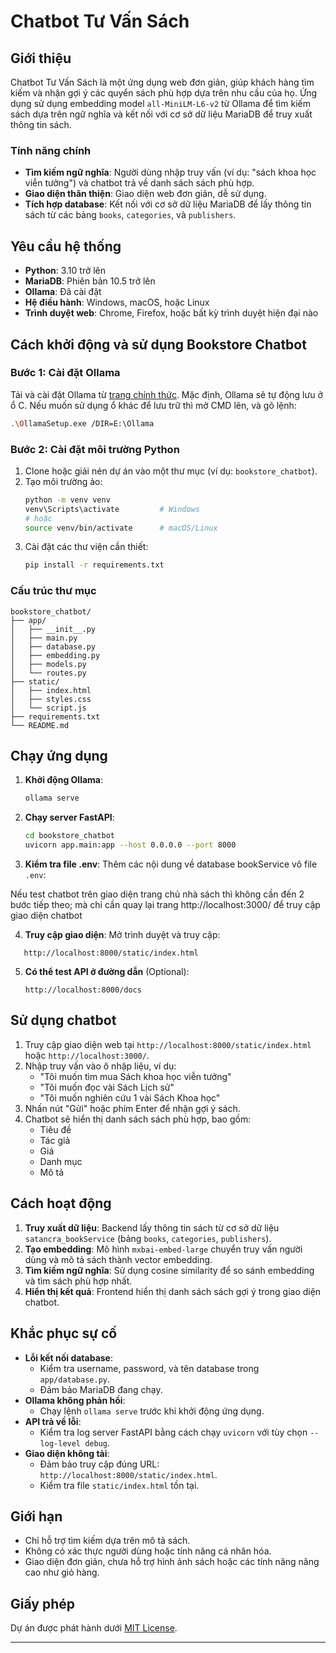 # Chatbot Tư Vấn Sách

## Giới thiệu

Chatbot Tư Vấn Sách là một ứng dụng web đơn giản, giúp khách hàng tìm kiếm và nhận gợi ý các quyển sách phù hợp dựa trên nhu cầu của họ. Ứng dụng sử dụng embedding model `all-MiniLM-L6-v2` từ Ollama để tìm kiếm sách dựa trên ngữ nghĩa và kết nối với cơ sở dữ liệu MariaDB để truy xuất thông tin sách.

### Tính năng chính

- **Tìm kiếm ngữ nghĩa**: Người dùng nhập truy vấn (ví dụ: "sách khoa học viễn tưởng") và chatbot trả về danh sách sách phù hợp.
- **Giao diện thân thiện**: Giao diện web đơn giản, dễ sử dụng.
- **Tích hợp database**: Kết nối với cơ sở dữ liệu MariaDB để lấy thông tin sách từ các bảng `books`, `categories`, và `publishers`.

## Yêu cầu hệ thống

- **Python**: 3.10 trở lên
- **MariaDB**: Phiên bản 10.5 trở lên
- **Ollama**: Đã cài đặt
- **Hệ điều hành**: Windows, macOS, hoặc Linux
- **Trình duyệt web**: Chrome, Firefox, hoặc bất kỳ trình duyệt hiện đại nào

## Cách khởi động và sử dụng Bookstore Chatbot

### Bước 1: Cài đặt Ollama

Tải và cài đặt Ollama từ [trang chính thức](https://ollama.com/).
   Mặc định, Ollama sẽ tự động lưu ở ổ C. Nếu muốn sử dụng ổ khác để lưu trữ thì mở CMD lên, và gõ lệnh:

   ```bash
   .\OllamaSetup.exe /DIR=E:\Ollama
   ```

### Bước 2: Cài đặt môi trường Python

1. Clone hoặc giải nén dự án vào một thư mục (ví dụ: `bookstore_chatbot`).
2. Tạo môi trường ảo:
   ```bash
   python -m venv venv
   venv\Scripts\activate         # Windows
   # hoặc
   source venv/bin/activate      # macOS/Linux
   ```
3. Cài đặt các thư viện cần thiết:
   ```bash
   pip install -r requirements.txt
   ```

### Cấu trúc thư mục

```
bookstore_chatbot/
├── app/
│   ├── __init__.py
│   ├── main.py
│   ├── database.py
│   ├── embedding.py
│   ├── models.py
│   └── routes.py
├── static/
│   ├── index.html
│   ├── styles.css
│   └── script.js
├── requirements.txt
└── README.md
```

## Chạy ứng dụng

1. **Khởi động Ollama**:

   ```bash
   ollama serve
   ```
2. **Chạy server FastAPI**:

   ```bash
   cd bookstore_chatbot
   uvicorn app.main:app --host 0.0.0.0 --port 8000
   ```
3. **Kiểm tra file .env**:
   Thêm các nội dung về database bookService vô file `.env`:

Nếu test chatbot trên giao diện trang chủ nhà sách thì không cần đến 2 bước tiếp theo; mà chỉ cần quay lại trang http://localhost:3000/ để truy cập giao diện chatbot

4. **Truy cập giao diện**:
   Mở trình duyệt và truy cập:

```
   http://localhost:8000/static/index.html
```

5. **Có thể test API ở đường dẫn** (Optional):

   ```
   http://localhost:8000/docs
   ```

## Sử dụng chatbot

1. Truy cập giao diện web tại `http://localhost:8000/static/index.html` hoặc `http://localhost:3000/`.
2. Nhập truy vấn vào ô nhập liệu, ví dụ:
   - "Tôi muốn tìm mua Sách khoa học viễn tưởng"
   - "Tôi muốn đọc vài Sách Lịch sử"
   - "Tôi muốn nghiên cứu 1 vài Sách Khoa học"
3. Nhấn nút "Gửi" hoặc phím Enter để nhận gợi ý sách.
4. Chatbot sẽ hiển thị danh sách sách phù hợp, bao gồm:
   - Tiêu đề
   - Tác giả
   - Giá
   - Danh mục
   - Mô tả

## Cách hoạt động

1. **Truy xuất dữ liệu**: Backend lấy thông tin sách từ cơ sở dữ liệu `satancra_bookService` (bảng `books`, `categories`, `publishers`).
2. **Tạo embedding**: Mô hình `mxbai-embed-large` chuyển truy vấn người dùng và mô tả sách thành vector embedding.
3. **Tìm kiếm ngữ nghĩa**: Sử dụng cosine similarity để so sánh embedding và tìm sách phù hợp nhất.
4. **Hiển thị kết quả**: Frontend hiển thị danh sách sách gợi ý trong giao diện chatbot.

## Khắc phục sự cố

- **Lỗi kết nối database**:
  - Kiểm tra username, password, và tên database trong `app/database.py`.
  - Đảm bảo MariaDB đang chạy.
- **Ollama không phản hồi**:
  - Chạy lệnh `ollama serve` trước khi khởi động ứng dụng.
- **API trả về lỗi**:
  - Kiểm tra log server FastAPI bằng cách chạy `uvicorn` với tùy chọn `--log-level debug`.
- **Giao diện không tải**:
  - Đảm bảo truy cập đúng URL: `http://localhost:8000/static/index.html`.
  - Kiểm tra file `static/index.html` tồn tại.

## Giới hạn

- Chỉ hỗ trợ tìm kiếm dựa trên mô tả sách.
- Không có xác thực người dùng hoặc tính năng cá nhân hóa.
- Giao diện đơn giản, chưa hỗ trợ hình ảnh sách hoặc các tính năng nâng cao như giỏ hàng.

## Giấy phép

Dự án được phát hành dưới [MIT License](LICENSE).

---

